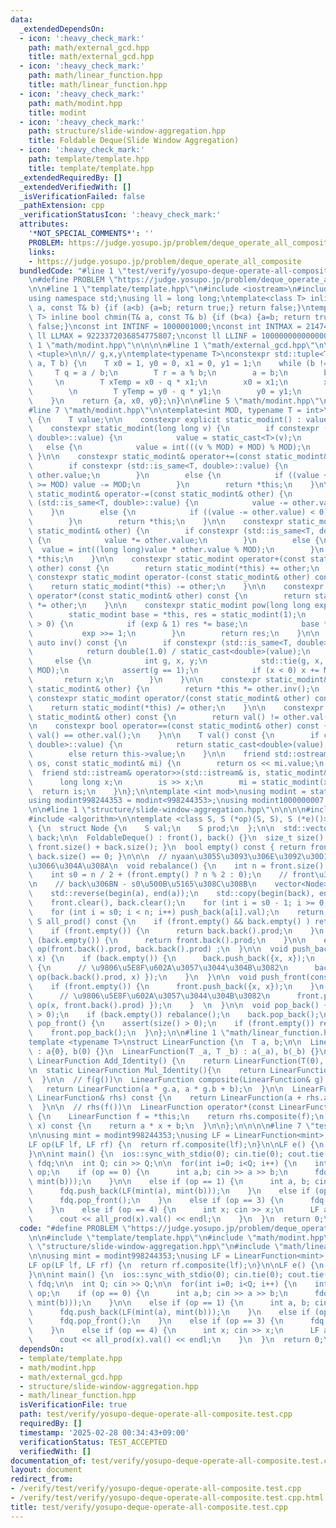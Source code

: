```yaml
---
data:
  _extendedDependsOn:
  - icon: ':heavy_check_mark:'
    path: math/external_gcd.hpp
    title: math/external_gcd.hpp
  - icon: ':heavy_check_mark:'
    path: math/linear_function.hpp
    title: math/linear_function.hpp
  - icon: ':heavy_check_mark:'
    path: math/modint.hpp
    title: modint
  - icon: ':heavy_check_mark:'
    path: structure/slide-window-aggregation.hpp
    title: Foldable Deque(Slide Window Aggregation)
  - icon: ':heavy_check_mark:'
    path: template/template.hpp
    title: template/template.hpp
  _extendedRequiredBy: []
  _extendedVerifiedWith: []
  _isVerificationFailed: false
  _pathExtension: cpp
  _verificationStatusIcon: ':heavy_check_mark:'
  attributes:
    '*NOT_SPECIAL_COMMENTS*': ''
    PROBLEM: https://judge.yosupo.jp/problem/deque_operate_all_composite
    links:
    - https://judge.yosupo.jp/problem/deque_operate_all_composite
  bundledCode: "#line 1 \"test/verify/yosupo-deque-operate-all-composite.test.cpp\"\
    \n#define PROBLEM \"https://judge.yosupo.jp/problem/deque_operate_all_composite\"\
    \n\n#line 1 \"template/template.hpp\"\n#include <iostream>\n#include <cassert>\n\
    using namespace std;\nusing ll = long long;\ntemplate<class T> inline bool chmax(T&\
    \ a, const T& b) {if (a<b) {a=b; return true;} return false;}\ntemplate<class\
    \ T> inline bool chmin(T& a, const T& b) {if (b<a) {a=b; return true;} return\
    \ false;}\nconst int INTINF = 1000001000;\nconst int INTMAX = 2147483647;\nconst\
    \ ll LLMAX = 9223372036854775807;\nconst ll LLINF = 1000000000000000000;\n#line\
    \ 1 \"math/modint.hpp\"\n\n\n\n#line 1 \"math/external_gcd.hpp\"\n\n\n\n#include\
    \ <tuple>\n\n// g,x,y\ntemplate<typename T>\nconstexpr std::tuple<T, T, T> extendedGCD(T\
    \ a, T b) {\n    T x0 = 1, y0 = 0, x1 = 0, y1 = 1;\n    while (b != 0) {\n   \
    \     T q = a / b;\n        T r = a % b;\n        a = b;\n        b = r;\n   \
    \     \n        T xTemp = x0 - q * x1;\n        x0 = x1;\n        x1 = xTemp;\n\
    \        \n        T yTemp = y0 - q * y1;\n        y0 = y1;\n        y1 = yTemp;\n\
    \    }\n    return {a, x0, y0};\n}\n\n#line 5 \"math/modint.hpp\"\n#include <type_traits>\n\
    #line 7 \"math/modint.hpp\"\n\ntemplate<int MOD, typename T = int>\nstruct static_modint\
    \ {\n    T value;\n\n    constexpr explicit static_modint() : value(0) {}\n\n\
    \    constexpr static_modint(long long v) {\n        if constexpr (std::is_same<T,\
    \ double>::value) {\n            value = static_cast<T>(v);\n        }\n     \
    \   else {\n            value = int(((v % MOD) + MOD) % MOD);\n        }\n   \
    \ }\n\n    constexpr static_modint& operator+=(const static_modint& other) {\n\
    \        if constexpr (std::is_same<T, double>::value) {\n            value +=\
    \ other.value;\n        }\n        else {\n            if ((value += other.value)\
    \ >= MOD) value -= MOD;\n        }\n        return *this;\n    }\n\n    constexpr\
    \ static_modint& operator-=(const static_modint& other) {\n        if constexpr\
    \ (std::is_same<T, double>::value) {\n            value -= other.value;\n    \
    \    }\n        else {\n            if ((value -= other.value) < 0) value += MOD;\n\
    \        }\n        return *this;\n    }\n\n    constexpr static_modint& operator*=(const\
    \ static_modint& other) {\n        if constexpr (std::is_same<T, double>::value)\
    \ {\n            value *= other.value;\n        }\n        else {\n          \
    \  value = int((long long)value * other.value % MOD);\n        }\n        return\
    \ *this;\n    }\n\n    constexpr static_modint operator+(const static_modint&\
    \ other) const {\n        return static_modint(*this) += other;\n    }\n\n   \
    \ constexpr static_modint operator-(const static_modint& other) const {\n    \
    \    return static_modint(*this) -= other;\n    }\n\n    constexpr static_modint\
    \ operator*(const static_modint& other) const {\n        return static_modint(*this)\
    \ *= other;\n    }\n\n    constexpr static_modint pow(long long exp) const {\n\
    \        static_modint base = *this, res = static_modint(1);\n        while (exp\
    \ > 0) {\n            if (exp & 1) res *= base;\n            base *= base;\n \
    \           exp >>= 1;\n        }\n        return res;\n    }\n\n    constexpr\
    \ auto inv() const {\n        if constexpr (std::is_same<T, double>::value) {\n\
    \            return double(1.0) / static_cast<double>(value);\n        }\n   \
    \     else {\n            int g, x, y;\n            std::tie(g, x, y) = extendedGCD(value,\
    \ MOD);\n            assert(g == 1);\n            if (x < 0) x += MOD;\n     \
    \       return x;\n        }\n    }\n\n    constexpr static_modint& operator/=(const\
    \ static_modint& other) {\n        return *this *= other.inv();\n    }\n\n   \
    \ constexpr static_modint operator/(const static_modint& other) const {\n    \
    \    return static_modint(*this) /= other;\n    }\n\n    constexpr bool operator!=(const\
    \ static_modint& other) const {\n        return val() != other.val();\n    }\n\
    \n    constexpr bool operator==(const static_modint& other) const {\n        return\
    \ val() == other.val();\n    }\n\n    T val() const {\n        if constexpr (std::is_same<T,\
    \ double>::value) {\n            return static_cast<double>(value);\n        }\n\
    \        else return this->value;\n    }\n\n    friend std::ostream& operator<<(std::ostream&\
    \ os, const static_modint& mi) {\n        return os << mi.value;\n    }\n\n  \
    \  friend std::istream& operator>>(std::istream& is, static_modint& mi) {\n  \
    \      long long x;\n        is >> x;\n        mi = static_modint(x);\n      \
    \  return is;\n    }\n};\n\ntemplate <int mod>\nusing modint = static_modint<mod>;\n\
    using modint998244353 = modint<998244353>;\nusing modint1000000007 = modint<1000000007>;\n\
    \n\n#line 1 \"structure/slide-window-aggregation.hpp\"\n\n\n\n#include <vector>\n\
    #include <algorithm>\n\ntemplate <class S, S (*op)(S, S), S (*e)()>\nstruct FoldableDeque\
    \ {\n  struct Node {\n    S val;\n    S prod;\n  };\n\n  std::vector<Node> front,\
    \ back;\n\n  FoldableDeque() : front(), back() {}\n  size_t size() const { return\
    \ front.size() + back.size(); }\n  bool empty() const { return front.size() +\
    \ back.size() == 0; }\n\n\n  // nyaan\u3055\u3093\u306E\u3092\u30D1\u30AF\u3063\
    \u3066\u304A\u308A\n  void rebalance() {\n    int n = front.size() + back.size();\n\
    \    int s0 = n / 2 + (front.empty() ? n % 2 : 0);\n    // front\u306Bs0\u500B\
    \n    // back\u306BN - s0\u500B\u5165\u308C\u308B\n    vector<Node> a{front};\n\
    \    std::reverse(begin(a), end(a));\n    std::copy(begin(back), end(back), back_inserter(a));\n\
    \    front.clear(), back.clear();\n    for (int i = s0 - 1; i >= 0; i--) push_front(a[i].val);\n\
    \    for (int i = s0; i < n; i++) push_back(a[i].val);\n    return;\n  }\n\n \
    \ S all_prod() const {\n    if (front.empty() && back.empty() ) return e();\n\n\
    \    if (front.empty()) {\n      return back.back().prod;\n    }\n    else if\
    \ (back.empty()) {\n      return front.back().prod;\n    }\n\n    else return\
    \ op(front.back().prod, back.back().prod) ;\n  }\n\n  void push_back(const S&\
    \ x) {\n    if (back.empty()) {\n      back.push_back({x, x});\n    }\n    else\
    \ {\n      // \u9806\u5E8F\u602A\u3057\u3044\u304B\u3082\n      back.push_back({x,\
    \ op(back.back().prod, x) });\n    }\n  }\n\n  void push_front(const S& x) {\n\
    \    if (front.empty()) {\n      front.push_back({x, x});\n    }\n    else {\n\
    \      // \u9806\u5E8F\u602A\u3057\u3044\u304B\u3082\n      front.push_back({x,\
    \ op(x, front.back().prod) });\n    }  \n  }\n\n  void pop_back() {\n    assert(size()\
    \ > 0);\n    if (back.empty()) rebalance();\n    back.pop_back();\n  }\n\n  void\
    \ pop_front() {\n    assert(size() > 0);\n    if (front.empty()) rebalance();\n\
    \    front.pop_back();\n  }\n};\n\n#line 1 \"math/linear_function.hpp\"\n\n\n\n\
    template <typename T>\nstruct LinearFunction {\n  T a, b;\n\n  LinearFunction()\
    \ : a{0}, b(0) {}\n  LinearFunction(T _a, T _b) : a(_a), b(_b) {}\n\n  static\
    \ LinearFunction Add_Identity() {\n    return LinearFunction(T(0), T(0));\n  }\n\
    \n  static LinearFunction Mul_Identity(){\n    return LinearFunction(T(1), T(0));\n\
    \  }\n\n  // f(g())\n  LinearFunction composite(LinearFunction& g) const {\n \
    \   return LinearFunction(a * g.a, a * g.b + b);\n  }\n\n  LinearFunction operator+(const\
    \ LinearFunction& rhs) const {\n    return LinearFunction(a + rhs.a, b + rhs.b);\n\
    \  }\n\n  // rhs(f())\n  LinearFunction operator*(const LinearFunction& rhs) const\
    \ {\n    LinearFunction f = *this;\n    return rhs.composite(f);\n  }\n\n  T operator()(T\
    \ x) const {\n    return a * x + b;\n  }\n\n};\n\n\n\n#line 7 \"test/verify/yosupo-deque-operate-all-composite.test.cpp\"\
    \n\nusing mint = modint998244353;\nusing LF = LinearFunction<mint>;\n\n\n// f_r(f_l)\n\
    LF op(LF lf, LF rf) {\n  return rf.composite(lf);\n}\n\nLF e() {\n  return LF::Mul_Identity();\n\
    }\n\nint main() {\n  ios::sync_with_stdio(0); cin.tie(0); cout.tie(0);\n  FoldableDeque<LF,op,e>\
    \ fdq;\n\n  int Q; cin >> Q;\n\n  for(int i=0; i<Q; i++) {\n    int op; cin >>\
    \ op;\n    if (op == 0) {\n      int a,b; cin >> a >> b;\n      fdq.push_front(LF(mint(a),\
    \ mint(b)));\n    }\n\n    else if (op == 1) {\n      int a, b; cin >> a >> b;\n\
    \      fdq.push_back(LF(mint(a), mint(b)));\n    }\n    else if (op == 2) {\n\
    \      fdq.pop_front();\n    }\n    else if (op == 3) {\n      fdq.pop_back();\n\
    \    }\n    else if (op == 4) {\n      int x; cin >> x;\n      LF all_prod = fdq.all_prod();\n\
    \      cout << all_prod(x).val() << endl;\n    }\n  }\n  return 0;\n}\n"
  code: "#define PROBLEM \"https://judge.yosupo.jp/problem/deque_operate_all_composite\"\
    \n\n#include \"template/template.hpp\"\n#include \"math/modint.hpp\"\n#include\
    \ \"structure/slide-window-aggregation.hpp\"\n#include \"math/linear_function.hpp\"\
    \n\nusing mint = modint998244353;\nusing LF = LinearFunction<mint>;\n\n\n// f_r(f_l)\n\
    LF op(LF lf, LF rf) {\n  return rf.composite(lf);\n}\n\nLF e() {\n  return LF::Mul_Identity();\n\
    }\n\nint main() {\n  ios::sync_with_stdio(0); cin.tie(0); cout.tie(0);\n  FoldableDeque<LF,op,e>\
    \ fdq;\n\n  int Q; cin >> Q;\n\n  for(int i=0; i<Q; i++) {\n    int op; cin >>\
    \ op;\n    if (op == 0) {\n      int a,b; cin >> a >> b;\n      fdq.push_front(LF(mint(a),\
    \ mint(b)));\n    }\n\n    else if (op == 1) {\n      int a, b; cin >> a >> b;\n\
    \      fdq.push_back(LF(mint(a), mint(b)));\n    }\n    else if (op == 2) {\n\
    \      fdq.pop_front();\n    }\n    else if (op == 3) {\n      fdq.pop_back();\n\
    \    }\n    else if (op == 4) {\n      int x; cin >> x;\n      LF all_prod = fdq.all_prod();\n\
    \      cout << all_prod(x).val() << endl;\n    }\n  }\n  return 0;\n}"
  dependsOn:
  - template/template.hpp
  - math/modint.hpp
  - math/external_gcd.hpp
  - structure/slide-window-aggregation.hpp
  - math/linear_function.hpp
  isVerificationFile: true
  path: test/verify/yosupo-deque-operate-all-composite.test.cpp
  requiredBy: []
  timestamp: '2025-02-28 00:34:43+09:00'
  verificationStatus: TEST_ACCEPTED
  verifiedWith: []
documentation_of: test/verify/yosupo-deque-operate-all-composite.test.cpp
layout: document
redirect_from:
- /verify/test/verify/yosupo-deque-operate-all-composite.test.cpp
- /verify/test/verify/yosupo-deque-operate-all-composite.test.cpp.html
title: test/verify/yosupo-deque-operate-all-composite.test.cpp
---
```


